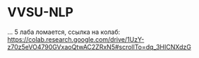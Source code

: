 # VVSU-NLP

...
5 лаба ломается, ссылка на колаб: https://colab.research.google.com/drive/1UzY-z70z5eVO4790GVxaoQtwAC2ZRxN5#scrollTo=dq_3HICNXdzG
